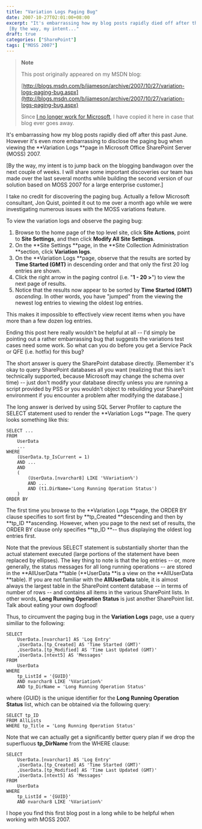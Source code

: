 ```yaml
---
title: "Variation Logs Paging Bug"
date: 2007-10-27T02:01:00+08:00
excerpt: "It's embarrassing how my blog posts rapidly died off after this past June. However it's even more embarrassing to disclose the paging bug when viewing the Variation Logs page in Microsoft Office SharePoint Server (MOSS) 2007. 
 [By the way, my intent..."
draft: true
categories: ["SharePoint"]
tags: ["MOSS 2007"]
---
```


> **Note**
> 
> 
> 	This post originally appeared on my MSDN blog:
> 
> 
> 
> [http://blogs.msdn.com/b/jjameson/archive/2007/10/27/variation-logs-paging-bug.aspx](http://blogs.msdn.com/b/jjameson/archive/2007/10/27/variation-logs-paging-bug.aspx)
> 
> 
> Since
> 	[I no longer work for Microsoft](/blog/jjameson/2011/09/02/last-day-with-microsoft), I have copied it here in case that blog 
> 	ever goes away.


It's embarrassing how my blog posts rapidly died off after this past June. However  it's even more embarrassing to disclose the paging bug when viewing the **Variation Logs **page in Microsoft Office SharePoint Server (MOSS) 2007.

[By the way, my intent is to jump back on the blogging bandwagon over the next  couple of weeks. I will share some important discoveries our team has made over  the last several months while building the second version of our solution based  on MOSS 2007 for a large enterprise customer.]

I take no credit for discovering the paging bug. Actually a fellow Microsoft  consultant, Jon Quist, pointed it out to me over a month ago while we were investigating  numerous issues with the MOSS variations feature.

To view the variation logs and observe the paging bug:

1. Browse to the home page of the top level site, click **Site Actions**, point to **Site Settings**, and then click **Modify All Site Settings**.
2. On the **Site Settings **page, in the **Site Collection Administration **section, click **Variation logs**.
3. On the **Variation Logs **page, observe that the results are sorted by **Time Started (GMT)** in descending order and that only the first 20 log entries are shown.
4. Click the right arrow in the paging control (i.e. "**1 - 20 &gt;**") to view the next page of results.
5. Notice that the results now appear to be sorted by **Time Started (GMT)** *ascending*. In other words, you have "jumped" from the viewing the newest log entries to viewing the oldest log entries.


This makes it impossible to effectively view recent items when you have more  than a few dozen log entries.

Ending this post here really wouldn't be helpful at all -- I'd simply be pointing  out a rather embarrassing bug that suggests the variations test cases need some  work. So what can you do before you get a Service Pack or QFE (i.e. hotfix) for  this bug?

The short answer is query the SharePoint database directly. [Remember it's okay  to query SharePoint databases all you want (realizing that this isn't technically  supported, because Microsoft may change the schema over time) -- just don't modify  your database directly unless you are running a script provided by PSS or you wouldn't  object to rebuilding your SharePoint environment if you encounter a problem after  modifying the database.]

The long answer is derived by using SQL Server Profiler to capture the SELECT  statement used to render the **Variation Logs **page. The query looks  something like this:



```
SELECT ...
FROM
    UserData
    ...
WHERE
    (UserData.tp_IsCurrent = 1)
    AND ...
    AND
    (
        (UserData.[nvarchar8] LIKE '%Variation%')
        AND ...
        AND (t1.DirName='Long Running Operation Status')
    )
ORDER BY
```



The first time you browse to the **Variation Logs **page, the ORDER  BY clause specifies to sort first by **tp\_Created **descending and  then by **tp\_ID **ascending. However, when you page to the next set  of results, the ORDER BY clause only specifies **tp\_ID **-- thus displaying  the oldest log entries first.

Note that the previous SELECT statement is substantially shorter than the actual  statement executed (large portions of the statement have been replaced by ellipses).  The key thing to note is that the log entries -- or, more generally, the status  messages for all long running operations -- are stored in the **AllUserData**table (**UserData **is a view on the **AllUserData**table). If you are not familiar with the **AllUserData** table,  it is almost always the largest table in the SharePoint content database -- in terms  of number of rows -- and contains all items in the various SharePoint lists. In  other words, **Long Running Operation Status** is just another SharePoint  list. Talk about eating your own dogfood!

Thus, to circumvent the paging bug in the **Variation Logs** page,  use a query similiar to the following:



```
SELECT
    UserData.[nvarchar1] AS 'Log Entry'
    ,UserData.[tp_Created] AS 'Time Started (GMT)'
    ,UserData.[tp_Modified] AS 'Time Last Updated (GMT)'
    ,UserData.[ntext5] AS 'Messages'
FROM
    UserData
WHERE
    tp_ListId = '{GUID}'
    AND nvarchar8 LIKE '%Variation%'
    AND tp_DirName = 'Long Running Operation Status'
```



where {GUID} is the unique identifier for the **Long Running Operation 
Status** list, which can be obtained via the following query:



```
SELECT tp_ID
FROM AllLists
WHERE tp_Title = 'Long Running Operation Status'
```



Note that we can actually get a significantly better query plan if we drop the  superfluous **tp\_DirName** from the WHERE clause:



```
SELECT
    UserData.[nvarchar1] AS 'Log Entry'
    ,UserData.[tp_Created] AS 'Time Started (GMT)'
    ,UserData.[tp_Modified] AS 'Time Last Updated (GMT)'
    ,UserData.[ntext5] AS 'Messages'
FROM
    UserData
WHERE
    tp_ListId = '{GUID}'
    AND nvarchar8 LIKE '%Variation%'
```



I hope you find this first blog post in a long while to be helpful when working  with MOSS 2007.

